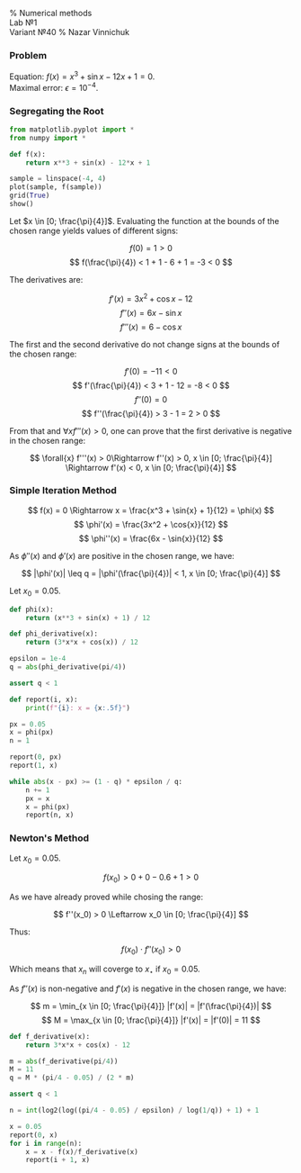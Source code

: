 % Numerical methods <br> Lab №1 <br> Variant №40
% Nazar Vinnichuk

### Problem

Equation: $f(x) = x^3 + \sin{x} - 12x + 1 = 0$. <br>
Maximal error: $\epsilon = 10^{-4}$.

### Segregating the Root

```python
from matplotlib.pyplot import *
from numpy import *

def f(x):
    return x**3 + sin(x) - 12*x + 1

sample = linspace(-4, 4)
plot(sample, f(sample))
grid(True)
show()
```

Let $x \in [0; \frac{\pi}{4}]$. Evaluating the function at the bounds of the
chosen range yields values of different signs:

$$ f(0) = 1 > 0 $$
$$ f(\frac{\pi}{4}) < 1 + 1 - 6 + 1 = -3 < 0 $$

The derivatives are:

$$ f'(x) = 3x^2 + \cos{x} - 12 $$
$$ f''(x) = 6x - \sin{x} $$
$$ f'''(x) = 6 - \cos{x} $$

The first and the second derivative do not change signs at the bounds of the
chosen range:

$$ f'(0) = -11 < 0 $$
$$ f'(\frac{\pi}{4}) < 3 + 1 - 12 = -8 < 0 $$
$$ f''(0) = 0 $$
$$ f''(\frac{\pi}{4}) > 3 - 1 = 2 > 0 $$

From that and $\forall{x} f'''(x) > 0$, one can prove that the first
derivative is negative in the chosen range:

$$
\forall{x} f'''(x) > 0\Rightarrow
f''(x) > 0, x \in [0; \frac{\pi}{4}] \Rightarrow
f'(x) < 0, x \in [0; \frac{\pi}{4}]
$$

### Simple Iteration Method

$$ f(x) = 0 \Rightarrow x = \frac{x^3 + \sin{x} + 1}{12} = \phi(x) $$
$$ \phi'(x) = \frac{3x^2 + \cos{x}}{12} $$
$$ \phi''(x) = \frac{6x - \sin{x}}{12} $$

As $\phi''(x)$ and $\phi'(x)$ are positive in the chosen range, we have:

$$ |\phi'(x)| \leq q = |\phi'(\frac{\pi}{4})| < 1, x \in [0; \frac{\pi}{4}] $$

Let $x_0 = 0.05$.

```python
def phi(x):
    return (x**3 + sin(x) + 1) / 12

def phi_derivative(x):
    return (3*x*x + cos(x)) / 12

epsilon = 1e-4
q = abs(phi_derivative(pi/4))

assert q < 1

def report(i, x):
    print(f"{i}: x = {x:.5f}")

px = 0.05
x = phi(px)
n = 1

report(0, px)
report(1, x)

while abs(x - px) >= (1 - q) * epsilon / q:
    n += 1
    px = x
    x = phi(px)
    report(n, x)
```

### Newton's Method

Let $x_0 = 0.05$.

$$ f(x_0) > 0 + 0 - 0.6 + 1 > 0 $$

As we have already proved while chosing the range:

$$ f''(x_0) > 0 \Leftarrow x_0 \in [0; \frac{\pi}{4}] $$

Thus:

$$ f(x_0) \cdot f''(x_0) > 0 $$

Which means that $x_n$ will coverge to $x_{\star}$ if $x_0 = 0.05$.

As $f''(x)$ is non-negative and $f'(x)$ is negative in the chosen range, we have:

$$ m = \min_{x \in [0; \frac{\pi}{4}]} |f'(x)| = |f'(\frac{\pi}{4})| $$
$$ M = \max_{x \in [0; \frac{\pi}{4}]} |f'(x)| = |f'(0)| = 11 $$

```python
def f_derivative(x):
    return 3*x*x + cos(x) - 12

m = abs(f_derivative(pi/4))
M = 11
q = M * (pi/4 - 0.05) / (2 * m)

assert q < 1

n = int(log2(log((pi/4 - 0.05) / epsilon) / log(1/q)) + 1) + 1

x = 0.05
report(0, x)
for i in range(n):
    x = x - f(x)/f_derivative(x)
    report(i + 1, x)
```

<style>
    .MathJax * {
        color: inherit !important;
    }
</style>

